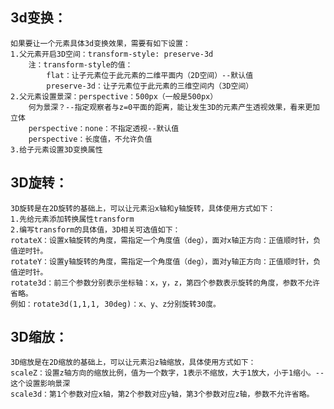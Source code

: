 ## 3d变换：
    如果要让一个元素具体3d变换效果，需要有如下设置：
    1.父元素开启3D空间：transform-style: preserve-3d
        注：transform-style的值：
            flat：让子元素位于此元素的二维平面内（2D空间）--默认值
            preserve-3d：让子元素位于此元素的三维空间内（3D空间）
    2.父元素设置景深：perspective：500px（一般是500px）
        何为景深？--指定观察者与z=0平面的距离，能让发生3D的元素产生透视效果，看来更加立体
        perspective：none：不指定透视--默认值
        perspective：长度值，不允许负值
    3.给子元素设置3D变换属性

## 3D旋转：
    3D旋转是在2D旋转的基础上，可以让元素沿x轴和y轴旋转，具体使用方式如下：
    1.先给元素添加转换属性transform
    2.编写transform的具体值，3D相关可选值如下：
    rotateX：设置x轴旋转的角度，需指定一个角度值（deg），面对x轴正方向：正值顺时针，负值逆时针。
    rotateY：设置y轴旋转的角度，需指定一个角度值（deg），面对y轴正方向：正值顺时针，负值逆时针。
    rotate3d：前三个参数分别表示坐标轴：x，y，z，第四个参数表示旋转的角度，参数不允许省略。
    例如：rotate3d(1,1,1, 30deg)：x、y、z分别旋转30度。

## 3D缩放：
    3D缩放是在2D缩放的基础上，可以让元素沿z轴缩放，具体使用方式如下：
    scaleZ：设置z轴方向的缩放比例，值为一个数字，1表示不缩放，大于1放大，小于1缩小。--这个设置影响景深
    scale3d：第1个参数对应x轴，第2个参数对应y轴，第3个参数对应z轴，参数不允许省略。